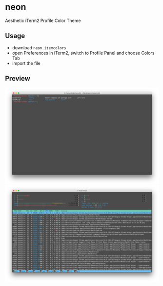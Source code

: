 # neon

Aesthetic iTerm2 Profile Color Theme

## Usage
 * download `neon.itemcolors`
 * open Preferences in iTerm2, switch to Profile Panel and choose Colors Tab
 * import the file

## Preview
![Screenshot 1](screenshots/dir.png?raw=true "code dir")
![Screenshot 1](screenshots/htop.png?raw=true "htop")
